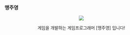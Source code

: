 ### 맹주영

<!--
**meng-joo/meng-joo** is a ✨ _special_ ✨ repository because its `README.md` (this file) appears on your GitHub profile.

Here are some ideas to get you started:

- 🔭 I’m currently working on ...
- 🌱 I’m currently learning ...
- 👯 I’m looking to collaborate on ...
- 🤔 I’m looking for help with ...
- 💬 Ask me about ...
- 📫 How to reach me: ...
- 😄 Pronouns: ...
- ⚡ Fun fact: ...
-->
<div align="center">
  
<img src="https://greenium.kr/wp-content/uploads/2021/11/21130_%EA%B7%B8%EB%A6%AC%EB%8B%88%EC%97%84_2%EB%8F%84%EC%94%A8_%EC%82%AC%EB%A7%89%ED%99%94-1-1">

  게임을 개발하는 게임프로그래머 [맹주영] 입니다!

</div>
